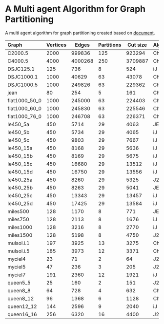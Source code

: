 # A Multi agent Algorithm for Graph Partitioning
A multi agent algorithm for graph partitioning created based on [document](http://link.springer.com/chapter/10.1007%2F11732242_25).

|         Graph | Vertices | Edges   | Partitions | Cut size | Algoritham | Multi   | Metis   | My-Best |
|:--------------|----------|---------|------------|----------|------------|---------|---------|---------|
| C2000.5       | 2000     | 999836  | 125        | 923294   | Ch2.0      | 922706  | 987681  | 991126  |
| C4000.5       | 4000     | 4000268 | 250        | 3709887  | Ch2.0      | 3708532 | 3975698 | 3983419 |
| DSJC125.1     | 125      | 736     | 8          | 524      | iJ         | 522     | 479     | 542     |
| DSJC1000.1    | 1000     | 40629   | 63         | 43078    | Ch2.0      | 43001   | 46727   | 48372   |
| DSJC1000.5    | 1000     | 249826  | 63         | 229362   | Ch2.0      | 228850  | 243282  | 245391  |
| jean          | 80       | 254     | 5          | 161      | Ch2.0      | 161     | 83      | **105** |
| flat1000_50_0 | 1000     | 245000  | 63         | 224403   | Ch2.0      | 224378  | 238491  | 240618  |
| flat1000_60_0 | 1000     | 245830  | 63         | 225546   | Ch2.0      | 225183  | 239329  | 241405  |
| flat1000_76_0 | 1000     | 246708  | 63         | 226371   | Ch2.0      | 225962  | 240215  | 242286  |
| le450_5a      | 450      | 5714    | 29         | 4063     | JE         | 4030    | 5418    | 5293    |
| le450_5b      | 450      | 5734    | 29         | 4065     | iJ         | 4055    | 5404    | 5313    |
| le450_5c      | 450      | 9803    | 29         | 7667     | iJ         | 7656    | 9413    | 9237    |
| le450_15a     | 450      | 8168    | 29         | 5636     | iJ         | 5619    | 7760    | 7649    |
| le450_15b     | 450      | 8169    | 29         | 5675     | iJ         | 5641    | 7725    | 7670    |
| le450_15c     | 450      | 16680   | 29         | 13512    | iJ         | 13509   | 16151   | 15848   |
| le450_15d     | 450      | 16750   | 29         | 13556    | iJ         | 13550   | 16272   | 15907   |
| le450_25a     | 450      | 8260    | 29         | 5325     | J2.2       | 5302    | 7865    | 7787    |
| le450_25b     | 450      | 8263    | 29         | 5041     | JE         | 5037    | 7835    | 7783    |
| le450_25c     | 450      | 13343   | 29         | 13457    | iJ         | 13456   | 16815   | 16490   |
| le450_25d     | 450      | 17425   | 29         | 13584    | iJ         | 13539   | 16853   | 16576   |
| miles500      | 128      | 1170    | 8          | 771      | JE         | 770     | 655     | **759** |
| miles750      | 128      | 2113    | 8          | 1676     | iJ         | 1673    | 1340    | 1697    |
| miles1000     | 128      | 3216    | 8          | 2770     | iJ         | 2768    | 2343    | **2717**|
| miles1500     | 128      | 5198    | 8          | 4750     | J2.2       | 4750    | 4262    | **4469**|
| mulsol.i.1    | 197      | 3925    | 13         | 3275     | Ch2.0      | 3270    | 3516    | 3510    |
| mulsol.i.5    | 185      | 3973    | 12         | 3371     | Ch2.0      | 3368    | 3622    | 3542    |
| myciel4       | 23       | 71      | 2          | 64       | J2.2       | 64      | 34      | **27**  |
| myciel5       | 47       | 236     | 3          | 205      | J2.2       | 205     | 140     | **124** |
| myciel7       | 191      | 2360    | 12         | 1921     | iJ         | 1920    | 1945    | 2059    |
| queen5_5      | 25       | 160     | 2          | 151      | J2.2       | 151     | 82      | **60**  |
| queen8_8      | 64       | 728     | 4          | 632      | Ch2.0      | 632     | 416     | **416** |
| queen8_12     | 96       | 1368    | 6          | 1128     | Ch2.0      | 1128    | 917     | **879** |
| queen12_12    | 144      | 2596    | 9          | 2040     | iJ         | 2020    | 1939    | **1912**|
| queen16_16    | 256      | 6320    | 16         | 4400     | J2.2       | 4400    | 4400    | 4909    |
